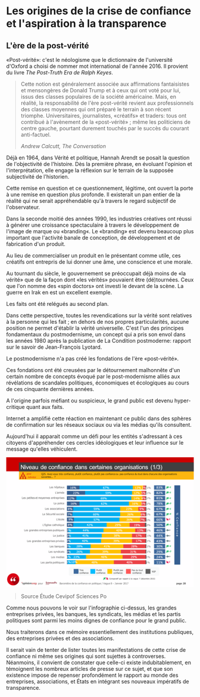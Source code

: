 # Les origines de la crise de confiance et l'aspiration à la transparence

## L'ère de la post-vérité

«Post-vérité»: c'est le néologisme que le dictionnaire de l'université d'Oxford a choisi de nommer mot international de l'année 2016. Il provient du livre _*The Post-Truth Era de Ralph Keyes*_.

> Cette notion est généralement associée aux affirmations fantaisistes et mensongères de Donald Trump et à ceux qui ont voté pour lui, issus des classes populaires de la société américaine. Mais, en réalité, la responsabilité de l'ère post-vérité revient aux professionnels des classes moyennes qui ont préparé le terrain à son récent triomphe. Universitaires, journalistes, «créatifs» et traders: tous ont contribué à l'avènement de la 
«post-vérité» ; même les politiciens de centre gauche, pourtant durement touchés par le succès du courant anti-factuel.
>
> *Andrew Calcutt, The Conversation*

Déjà en 1964, dans Vérité et politique, Hannah Arendt se posait la question de l'objectivité de l'histoire. Dès la première phrase, en évoluant l'opinion et l'interprétation, elle engage la réflexion sur le terrain de la supposée subjectivité de l'historien. 

Cette remise en question et ce questionnement, légitime, ont ouvert la porte à une remise en question plus profonde. Il existerait un pan entier de la réalité qui ne serait appréhendable qu'à travers le regard subjectif de l'observateur.

Dans la seconde moitié des années 1990, les industries créatives ont réussi à générer une croissance spectaculaire  à travers le développement de l'image de marque ou «branding«. Le «branding» est devenu beaucoup plus important que l'activité banale de conception, de développement et de fabrication d'un produit. 

Au lieu de commercialiser un produit en le présentant comme utile, ces créatifs ont entrepris de lui donner une âme, une conscience et une morale.

Au tournant du siècle, le gouvernement se préoccupait déjà moins de «la vérité» que de la façon dont «les vérités» pouvaient être (dé)tournées. Ceux que l'on nomme des «spin doctors» ont investi le devant de la scène. La guerre en Irak en est un excellent exemple. 

Les faits ont été relégués au second plan. 

Dans cette perspective, toutes les revendications sur la vérité sont relatives à la personne qui les fait ; en dehors de nos propres particularités, aucune position ne permet d'établir 
la vérité universelle. C'est l'un des principes fondamentaux du postmodernisme, un concept qui a pris son envol dans les années 1980 après la publication de La Condition postmoderne: rapport sur le savoir de Jean-François Lyotard. 

Le postmodernisme n'a pas créé les fondations de l'ère «post-vérité». 

Ces fondations ont été creusées par le détournement malhonnête d'un certain nombre de concepts évoqué par le post-modernisme alliés aux révélations de scandales politiques, économiques et écologiques au cours de ces cinquante dernières années.

A l'origine parfois méfiant ou  suspicieux, le grand public est devenu hyper-critique quant aux faits.

Internet a amplifié cette réaction en maintenant ce public dans des sphères de confirmation sur les réseaux sociaux ou via les médias qu'ils consultent.

Aujourd'hui il apparait comme un défi pour les entités s'adressant à ces citoyens d'appréhender ces cercles idéologiques et leur influence sur le message qu'elles véhiculent. 

![Confiance dans les médias](../../images/confiance-media.png)
>
> Source Étude Cevipof Sciences Po

Comme nous pouvons le voir sur l'infographie ci-dessus, les grandes entreprises privées, les banques, les syndicats, les médias et les partis politiques sont parmi les moins dignes de confiance pour le grand public.
 
[//]: # (TODO: Check if correct)
 
Nous traiterons dans ce mémoire essentiellement des institutions publiques, des entreprises privées et des associations.

Il serait vain de tenter de lister toutes les manifestations de cette crise de confiance ni même ses origines qui sont sujettes à controverses. Néanmoins, il convient de constater que celle-ci existe indubitablement, en témoignent les nombreux articles de presse sur ce sujet, et que son existence impose de repenser profondément le rapport au monde des entreprises, associations, et États en intégrant ses nouveaux impératifs de transparence.
